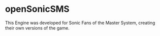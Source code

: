 # openSonicSMS
This Engine was developed for Sonic Fans of the Master System, creating their own versions of the game.
